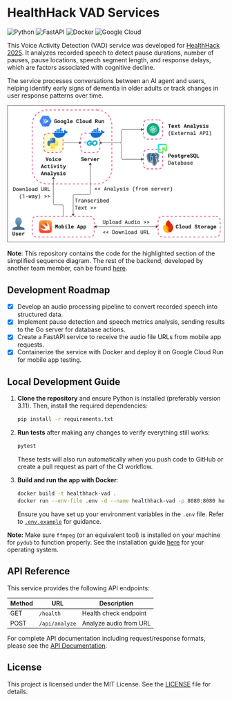 # HealthHack VAD Services

![Python](https://img.shields.io/badge/python-3670A0?style=for-the-badge&logo=python&logoColor=ffdd54)
![FastAPI](https://img.shields.io/badge/FastAPI-005571?style=for-the-badge&logo=fastapi)
![Docker](https://img.shields.io/badge/docker-%230db7ed.svg?style=for-the-badge&logo=docker&logoColor=white)
![Google Cloud](https://img.shields.io/badge/GoogleCloud-%234285F4.svg?style=for-the-badge&logo=google-cloud&logoColor=white)

This Voice Activity Detection (VAD) service was developed for [HealthHack 2025](https://healthhack.sg/). It analyzes recorded speech to detect pause durations, number of pauses, pause locations, speech segment length, and response delays, which are factors associated with cognitive decline.

The service processes conversations between an AI agent and users, helping identify early signs of dementia in older adults or track changes in user response patterns over time.

![Simplified Sequence Diagram](/figure/simplified_sequence_diagram.png)

**Note**: This repository contains the code for the highlighted section of the simplified sequence diagram. The rest of the backend, developed by another team member, can be found [here](https://github.com/CATISNOTSODIUM/healthhack-backend).

## Development Roadmap

- [x] Develop an audio processing pipeline to convert recorded speech into structured data.
- [x] Implement pause detection and speech metrics analysis, sending results to the Go server for database actions.
- [x] Create a FastAPI service to receive the audio file URLs from mobile app requests.
- [x] Containerize the service with Docker and deploy it on Google Cloud Run for mobile app testing.

## Local Development Guide

1. **Clone the repository** and ensure Python is installed (preferably version 3.11). Then, install the required dependencies:

   ```bash
   pip install -r requirements.txt
   ```

2. **Run tests** after making any changes to verify everything still works:

   ```bash
   pytest
   ```

   These tests will also run automatically when you push code to GitHub or create a pull request as part of the CI workflow.

3. **Build and run the app with Docker**:

   ```bash
   docker build -t healthhack-vad .
   docker run --env-file .env -d --name healthhack-vad -p 8080:8080 healthhack-vad:latest
   ```

   Ensure you have set up your environment variables in the `.env` file. Refer to [`.env.example`](/.env.example) for guidance.

**Note:** Make sure `ffmpeg` (or an equivalent tool) is installed on your machine for `pydub` to function properly. See the installation guide [here](https://github.com/adaptlearning/adapt_authoring/wiki/installing-ffmpeg) for your operating system.

## API Reference

This service provides the following API endpoints:

| Method | URL            | Description            |
| ------ | -------------- | ---------------------- |
| GET    | `/health`      | Health check endpoint  |
| POST   | `/api/analyze` | Analyze audio from URL |

For complete API documentation including request/response formats, please see the [API Documentation](./docs/api.md).

## License

This project is licensed under the MIT License. See the [LICENSE](/LICENSE) file for details.
